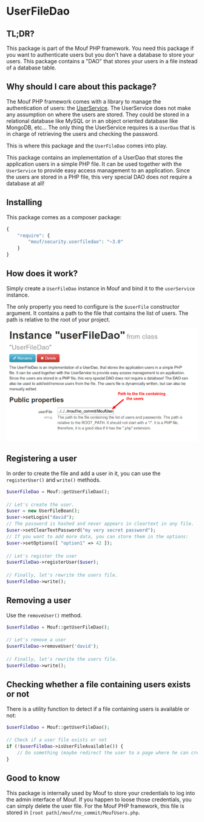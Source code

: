 UserFileDao
===========

TL;DR?
------

This package is part of the Mouf PHP framework.
You need this package if you want to authenticate users but you don't have a database to store your users.
This package contains a "DAO" that stores your users in a file instead of a database table.

Why should I care about this package?
-------------------------------------

The Mouf PHP framework comes with a library to manage the authentication of users: the [UserService](http://mouf-php.com/packages/mouf/security.userservice).
The UserService does not make any assumption on where the users are stored. They could be stored in a relational database
like MySQL or in an object oriented database like MongoDB, etc... The only thing the UserService requires is a `UserDao`
that is in charge of retrieving the users and checking the password.

This is where this package and the `UserFileDao` comes into play.

This package contains an implementation of a UserDao that stores the application users in a simple PHP file.
It can be used together with the `UserService` to provide easy access management to an application.
Since the users are stored in a PHP file, this very special DAO does not require a database at all!

Installing
----------

This package comes as a composer package:

```php
{
	"require": {
		"mouf/security.userfiledao": "~3.0"
	}
}
```


How does it work?
-----------------

Simply create a `UserFileDao` instance in Mouf and bind it to the `userService` instance.

The only property you need to configure is the `$userFile` constructor argument.
It contains a path to the file that contains the list of users.
The path is relative to the root of your project.

![userFileDao](doc/images/userfiledao.png)

Registering a user
------------------

In order to create the file and add a user in it, you can use the `registerUser()` and `write()` methods.

```php
$userFileDao = Mouf::getUserFileDao();

// Let's create the user.
$user = new UserFileBean();
$user->setLogin("david");
// The password is hashed and never appears in cleartext in any file.
$user->setClearTextPassword("my very secret password");
// If you want to add more data, you can store them in the options:
$user->setOptions([ "option1" => 42 ]);

// Let's register the user
$userFileDao->registerUser($user);

// Finally, let's rewrite the users file.
$userFileDao->write();
```

Removing a user
---------------

Use the `removeUser()` method.

```php
$userFileDao = Mouf::getUserFileDao();

// Let's remove a user
$userFileDao->removeUser('david');

// Finally, let's rewrite the users file.
$userFileDao->write();
```

Checking whether a file containing users exists or not
------------------------------------------------------

There is a utility function to detect if a file containing users is available or not:

```php
$userFileDao = Mouf::getUserFileDao();

// Check if a user file exists or not
if (!$userFileDao->isUserFileAvailable()) {
	// Do something (maybe redirect the user to a page where he can create a user?)
}
```

Good to know
------------

This package is internally used by Mouf to store your credentials to log into the admin interface of Mouf.
If you happen to loose those credentials, you can simply delete the user file. For the Mouf PHP framework,
this file is stored in `[root path]/mouf/no_commit/MoufUsers.php`.
